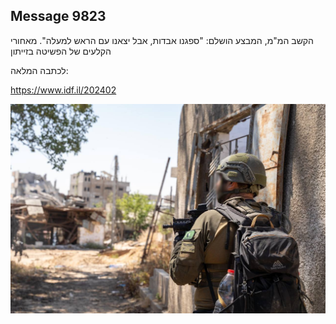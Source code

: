 ## Message 9823

הקשב המ"מ, המבצע הושלם:
"ספגנו אבדות, אבל יצאנו עם הראש למעלה". מאחורי הקלעים של הפשיטה בזייתון

לכתבה המלאה:

https://www.idf.il/202402

![Photo](./9823/9823_photo.jpg)
